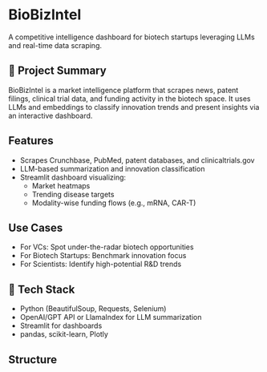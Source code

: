 # BioBizIntel 

A competitive intelligence dashboard for biotech startups leveraging LLMs and real-time data scraping.

## 🧬 Project Summary
BioBizIntel is a market intelligence platform that scrapes news, patent filings, clinical trial data, and funding activity in the biotech space. It uses LLMs and embeddings to classify innovation trends and present insights via an interactive dashboard.

## Features
- Scrapes Crunchbase, PubMed, patent databases, and clinicaltrials.gov
- LLM-based summarization and innovation classification
- Streamlit dashboard visualizing:
  - Market heatmaps
  - Trending disease targets
  - Modality-wise funding flows (e.g., mRNA, CAR-T)

## Use Cases
- For VCs: Spot under-the-radar biotech opportunities
- For Biotech Startups: Benchmark innovation focus
- For Scientists: Identify high-potential R&D trends

## 🧰 Tech Stack
- Python (BeautifulSoup, Requests, Selenium)
- OpenAI/GPT API or LlamaIndex for LLM summarization
- Streamlit for dashboards
- pandas, scikit-learn, Plotly

## Structure
